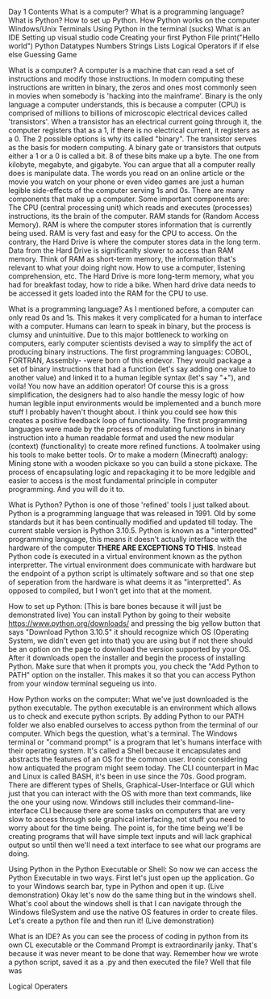 Day 1 Contents
  What is a computer?
  What is a programming language?
  What is Python?
    How to set up Python.
    How Python works on the computer
      Windows/Unix Terminals
    Using Python in the terminal (sucks)
  What is an IDE
    Setting up visual studio code
  Creating your first Python File
    print("Hello world")
  Python Datatypes
    Numbers
    Strings
    Lists
  Logical Operators
  	if
  	if else
  	else
  Guessing Game
    
What is a computer?
A computer is a machine that can read a set of instructions and modify those instructions. In modern computing these instructions are written in binary, the zeros and ones most commonly seen in movies when somebody is 'hacking into the mainframe'. Binary is the only language a computer understands, this is because a computer (CPU) is comprised of millions to billions of microscopic electrical devices called 'transistors'. When a transistor has an electrical current going through it, the computer registers that as a 1, if there is no electrical current, it registers as a 0. The 2 possible options is why its called "binary". The transistor serves as the basis for modern computing. A binary gate or transistors that outputs either a 1 or a 0 is called a bit. 8 of these bits make up a byte. The one from kilobyte, megabyte, and gigabyte. You can argue that all a computer really does is manipulate data. The words you read on an online article or the movie you watch on your phone or even video games are just a human legible side-effects of the computer serving 1s and 0s.
There are many components that make up a computer. Some important components are: The CPU (central processing unit) which reads and executes (processes) instructions, its the brain of the computer. RAM stands for (Random Access Memory). RAM is where the computer stores information that is currently being used. RAM is very fast and easy for the CPU to access. On the contrary, the Hard Drive is where the computer stores data in the long term. Data from the Hard Drive is significanlty slower to access than RAM memory. Think of RAM as short-term memory, the information that's relevant to what your doing right now. How to use a computer, listening comprehension, etc. The Hard Drive is more long-term memory, what you had for breakfast today, how to ride a bike. When hard drive data needs to be accessed it gets loaded into the RAM for the CPU to use.

What is a programming language?
As I mentioned before, a computer can only read 0s and 1s. This makes it very complicated for a human to interface with a computer. Humans can learn to speak in binary, but the process is clumsy and unintuitive. Due to this major bottleneck to working on computers, early computer scientists devised a way to simplify the act of producing binary instructions. The first programming languages: COBOL, FORTRAN, Assembly- -were born of this endevor. They would package a set of binary instructions that had a function (let's say adding one value to another value) and linked it to a human legible syntax (let's say "+"), and voila! You now have an addition operator! Of course this is a gross simplification, the designers had to also handle the messy logic of how human legible input environments would be implemented and a bunch more stuff I probably haven't thought about. I think you could see how this creates a positive feedback loop of functionality. The first programming languages were made by the process of modulating functions in binary instruction into a human readable format and used the new modular (context) (functionality) to create more refined functions. A toolmaker using his tools to make better tools. Or to make a modern (Minecraft) analogy: Mining stone with a wooden pickaxe so you can build a stone pickaxe. The process of encapsulating logic and repackaging it to be more ledgible and easier to access is the most fundamental principle in computer programming. And you will do it to.

What is Python?
Python is one of those 'refined' tools I just talked about. Python is a programming language that was released in 1991. Old by some standards but it has been continually modified and updated till today. The current stable version is Python 3.10.5. Python is known as a "interpretted" programming language, this means it doesn't actually interface with the hardware of the computer **THERE ARE EXCEPTIONS TO THIS**. Instead Python code is executed in a virtual environment known as the python interpretter. The virtual environment does communicate with hardware but the endpoint of a python script is ultimately software and so that one step of seperation from the hardware is what deems it as "interpretted". As opposed to compiled, but I won't get into that at the moment.

How to set up Python:
(This is bare bones because it will just be demonstrated live)
You can install Python by going to their website https://www.python.org/downloads/ and pressing the big yellow button that says "Download Python 3.10.5" it should recognize which OS (Operating System, we didn't even get into that) you are using but if not there should be an option on the page to download the version supported by your OS. After it downloads open the installer and begin the process of installing Python. Make sure that when it prompts you, you check the "Add Python to PATH" option on the installer. This makes it so that you can access Python from your window terminal segueing us into.

How Python works on the computer:
What we've just downloaded is the python executable. The python executable is an environment which allows us to check and execute python scripts. By adding Python to our PATH folder we also enabled ourselves to access python from the terminal of our computer. Which begs the question, what's a terminal. The Windows terminal or "command prompt" is a program that let's humans interface with their operating system. It's called a Shell because it encapsulates and abstracts the features of an OS for the common user. Ironic considering how antiquated the program might seem today. The CLI counterpart in Mac and Linux is called BASH, it's been in use since the 70s. Good program. There are different types of Shells, Graphical-User-Interface or GUI which just that you can interact with the OS with more than text commands, like the one your using now. Windows still includes their command-line-interface CLI because there are some tasks on computers that are very slow to access through sole graphical interfacing, not stuff you need to worry about for the time being. The point is, for the time being we'll be creating programs that will have simple text inputs and will lack graphical output so until then we'll need a text interface to see what our programs are doing.

Using Python in the Python Executable or Shell:
So now we can access the Python Executable in two ways. First let's just open up the application. Go to your Windows search bar, type in Python and open it up.
(Live demonstration)
Okay let's now do the same thing but in the windows shell. What's cool about the windows shell is that I can navigate through the Windows fileSystem and use the native OS features in order to create files. Let's create a python file and then run it!
(Live demonstration)

What is an IDE?
As you can see the process of coding in python from its own CL executable or the Command Prompt is extraordinarily janky. That's because it was never meant to be done that way. Remember how we wrote a python script, saved it as a .py and then executed the file? Well that file was  
  





Logical Operaters
